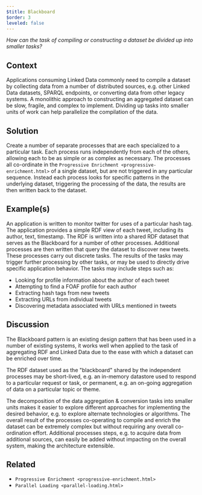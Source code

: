 ```yaml
---
$title: Blackboard
$order: 3
leveled: false
---
```


*How can the task of compiling or constructing a dataset be divided up into smaller tasks?*

## Context

Applications consuming Linked Data commonly need to compile a dataset by collecting data from a number of distributed sources, e.g. other Linked Data datasets, SPARQL endpoints, or converting data from other legacy systems. A monolithic approach to constructing an aggregated dataset can be slow, fragile, and complex to implement. Dividing up tasks into smaller units of work can help parallelize the compilation of the data.

## Solution

Create a number of separate processes that are each specialized to a particular task. Each process runs independently from each of the others, allowing each to be as simple or as complex as necessary. The processes all co-ordinate in the `Progressive Enrichment <progressive-enrichment.html>` of a single dataset, but are not triggered in any particular sequence. Instead each process looks for specific patterns in the underlying dataset, triggering the processing of the data, the results are then written back to the dataset.

## Example(s)

An application is written to monitor twitter for uses of a particular hash tag. The application provides a simple RDF view of each tweet, including its author, text, timestamp. The RDF is written into a shared RDF dataset that serves as the Blackboard for a number of other processes. Additional processes are then written that query the dataset to discover new tweets. These processes carry out discrete tasks. The results of the tasks may trigger further processing by other tasks, or may be used to directly drive specific application behavior. The tasks may include steps such as:

- Looking for profile information about the author of each tweet
- Attempting to find a FOAF profile for each author
- Extracting hash tags from new tweets
- Extracting URLs from individual tweets
- Discovering metadata associated with URLs mentioned in tweets

## Discussion

The Blackboard pattern is an existing design pattern that has been used in a number of existing systems, it works well when applied to the task of aggregating RDF and Linked Data due to the ease with which a dataset can be enriched over time.

The RDF dataset used as the "blackboard" shared by the independent processes may be short-lived, e.g. an in-memory datastore used to respond to a particular request or task, or permanent, e.g. an on-going aggregation of data on a particular topic or theme.

The decomposition of the data aggregation & conversion tasks into smaller units makes it easier to explore different approaches for implementing the desired behavior, e.g. to explore alternate technologies or algorithms. The overall result of the processes co-operating to compile and enrich the dataset can be extremely complex but without requiring any overall co-ordination effort. Additional processes steps, e.g. to acquire data from additional sources, can easily be added without impacting on the overall system, making the architecture extensible.

## Related

- `Progressive Enrichment <progressive-enrichment.html>`
- `Parallel Loading <parallel-loading.html>`
